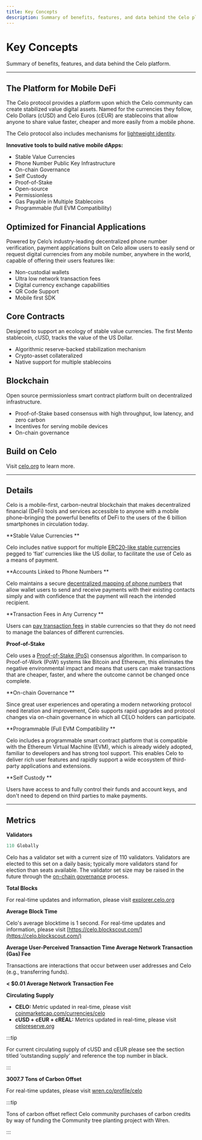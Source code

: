 ```yaml
---
title: Key Concepts
description: Summary of benefits, features, and data behind the Celo platform.
---
```


# Key Concepts

Summary of benefits, features, and data behind the Celo platform.

---

## The Platform for Mobile DeFi

The Celo protocol provides a platform upon which the Celo community can create stabilized value digital assets. Named for the currencies they follow, Celo Dollars (cUSD) and Celo Euros (cEUR) are stablecoins that allow anyone to share value faster, cheaper and more easily from a mobile phone.

The Celo protocol also includes mechanisms for [lightweight identity](/what-is-celo/about-celo-l1/protocol/identity/).

**Innovative tools to build native mobile dApps:**

- Stable Value Currencies
- Phone Number Public Key Infrastructure
- On-chain Governance
- Self Custody
- Proof-of-Stake
- Open-source
- Permissionless
- Gas Payable in Multiple Stablecoins
- Programmable (full EVM Compatibility)

## Optimized for Financial Applications

Powered by Celo’s industry-leading decentralized phone number verification, payment applications built on Celo allow users to easily send or request digital currencies from any mobile number, anywhere in the world, capable of offering their users features like:

- Non-custodial wallets
- Ultra low network transaction fees
- Digital currency exchange capabilities
- QR Code Support
- Mobile first SDK

## Core Contracts

Designed to support an ecology of stable value currencies. The first Mento stablecoin, cUSD, tracks the value of the US Dollar.

- Algorithmic reserve-backed stabilization mechanism
- Crypto-asset collateralized
- Native support for multiple stablecoins

## Blockchain

Open source permissionless smart contract platform built on decentralized infrastructure.

- Proof-of-Stake based consensus with high throughput, low latency, and zero carbon
- Incentives for serving mobile devices
- On-chain governance

## Build on Celo

Visit [celo.org](https://celo.org) to learn more.

---

## Details

Celo is a mobile-first, carbon-neutral blockchain that makes decentralized financial (DeFi) tools and services accessible to anyone with a mobile phone–bringing the powerful benefits of DeFi to the users of the 6 billion smartphones in circulation today.

**Stable Value Currencies **

Celo includes native support for multiple [ERC20-like stable currencies](learn/celo-protocol.md#stable-cryptocurrencies) pegged to ‘fiat’ currencies like the US dollar, to facilitate the use of Celo as a means of payment.

**Accounts Linked to Phone Numbers **

Celo maintains a secure [decentralized mapping of phone numbers](/what-is-celo/about-celo-l1/protocol/identity/) that allow wallet users to send and receive payments with their existing contacts simply and with confidence that the payment will reach the intended recipient.

**Transaction Fees in Any Currency **

Users can [pay transaction fees](/what-is-celo/about-celo-l1/protocol/transaction/erc20-transaction-fees) in stable currencies so that they do not need to manage the balances of different currencies.

**Proof-of-Stake**

Celo uses a [Proof-of-Stake (PoS)](/what-is-celo/about-celo-l1/protocol/pos/) consensus algorithm. In comparison to Proof-of-Work (PoW) systems like Bitcoin and Ethereum, this eliminates the negative environmental impact and means that users can make transactions that are cheaper, faster, and where the outcome cannot be changed once complete.

**On-chain Governance **

Since great user experiences and operating a modern networking protocol need iteration and improvement, Celo supports rapid upgrades and protocol changes via on-chain governance in which all CELO holders can participate.

**Programmable (Full EVM Compatibility **

Celo includes a programmable smart contract platform that is compatible with the Ethereum Virtual Machine (EVM), which is already widely adopted, familiar to developers and has strong tool support. This enables Celo to deliver rich user features and rapidly support a wide ecosystem of third-party applications and extensions.

**Self Custody **

Users have access to and fully control their funds and account keys, and don't need to depend on third parties to make payments.

---

## Metrics

**Validators**

```jsx
110 Globally
```

Celo has a validator set with a current size of 110 validators. Validators are elected to this set on a daily basis; typically more validators stand for election than seats available. The validator set size may be raised in the future through the [on-chain governance](/what-is-celo/using-celo/protocol/governance/overview) process.

**Total Blocks**

For real-time updates and information, please visit [explorer.celo.org](https://celo.blockscout.com/)

**Average Block Time**

Celo's average blocktime is 1 second. For real-time updates and information, please visit [https://celo.blockscout.com/](https://celo.blockscout.com/)

**Average User-Perceived Transaction Time Average Network Transaction (Gas) Fee**

Transactions are interactions that occur between user addresses and Celo (e.g., transferring funds).

**< $0.01 Average Network Transaction Fee**

**Circulating Supply**

- **CELO:** Metric updated in real-time, please visit [coinmarketcap.com/currencies/celo](https://coinmarketcap.com/currencies/celo/)
- **cUSD + cEUR + cREAL:** Metrics updated in real-time, please visit [celoreserve.org](https://reserve.mento.org/)

:::tip

For current circulating supply of cUSD and cEUR please see the section titled ‘outstanding supply’ and reference the top number in black.

:::

**3007.7 Tons of Carbon Offset**

For real-time updates, please visit [wren.co/profile/celo](https://www.wren.co/profile/celo)

:::tip

Tons of carbon offset reflect Celo community purchases of carbon credits by way of funding the Community tree planting project with Wren.

:::
